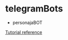 # telegramBots

- personajaBOT

[Tutorial reference](http://www.forocoches.com/foro/showthread.php?t=4491359)

